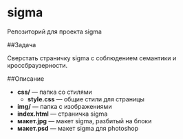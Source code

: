 # sigma

Репозиторий для проекта sigma

##Задача

Сверстать страничку sigma с соблюдением семантики и кроссбраузерности.

##Описание

+ **css/** — папка со стилями
  + **style.css** — общие стили для страницы
+ **img/** — папка с изображениями
+ **index.html** — страничка sigma
+ **макет.jpg** — макет sigma, разбитый на блоки
+ **макет.psd** — макет sigma для photoshop
